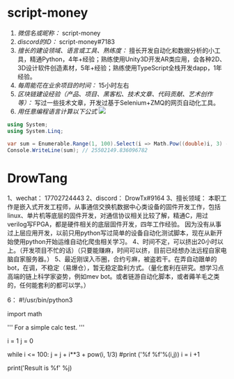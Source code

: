 # script-money

1. *微信名或昵称：* script-money
2. *discord的ID：* script-money#7183
3. *擅长的建设领域、语言或工具、熟练度：* 擅长开发自动化和数据分析的小工具，精通Python，4年+经验；熟练使用Unity3D开发AR类应用，会各种2D、3D设计软件创造素材，5年+经验；熟练使用TypeScript全栈开发dapp，1年经验。
4. *每周能花在业余项目的时间：* 15小时左右
5. *区块链建设经验（产品、项目、黑客松、技术文章、代码贡献、艺术创作等）：* 写过一些技术文章，开发过基于Selenium+ZMQ的网页自动化工具。
6. *用任意编程语言计算以下公式*
![](https://latex.codecogs.com/svg.image?\sum_{n=1}^{100}\left&space;(n^{3}-\sqrt[3]{n}&space;\right&space;))

```C#
using System;
using System.Linq;

var sum = Enumerable.Range(1, 100).Select(i => Math.Pow((double)i, 3) - Math.Cbrt(i)).Sum();
Console.WriteLine(sum); // 25502149.836096782
```

# DrowTang

1、wechat：
17702724443
2、discord：
DrowTx#9164
3、擅长领域：
本职工作是嵌入式开发工程师，从事通信交换机数据中心类设备的固件开发工作，包括linux、单片机等底层的固件开发，对通信协议相关比较了解，精通C，用过verilog写FPGA，都是硬件相关的底层固件开发，四年工作经验。
因为没有从事过上层应用开发，以前只用python写过简单的设备自动化测试脚本，现在从新开始使用python开始运维自动化爬虫相关学习。
4、时间不定，可以挤出20小时以上。（开发项目不忙的话）（只要能赚麻，时间可以挤，目前已经想办法远程自家电脑自家服务器。）
5、最近刚误入币圈，合约亏麻，被盗若干。在弄自动跟单的bot，在调，不稳定（易爆仓），暂无稳定盈利方式。（量化套利在研究。想学习点高端的链上科学家姿势，例如mev bot。或者链游自动化脚本，或者薅羊毛之类的，任何能套利的都可以学。）

6：
#!/usr/bin/python3

import math

'''
For a simple calc test.
'''

i = 1
j = 0

while i <= 100:
    j = j + i**3 + pow(i, 1/3)
    #print ('%f %f'%(i,j))
    i = i +1

print('Result is %f' %j)